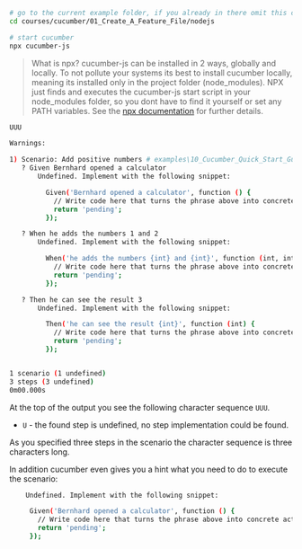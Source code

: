 
````bash
# go to the current example folder, if you already in there omit this command
cd courses/cucumber/01_Create_A_Feature_File/nodejs

# start cucumber
npx cucumber-js
````

> What is npx?
> cucumber-js can be installed in 2 ways, globally and locally. To not pollute your systems its best to install
> cucumber locally, meaning its installed only in the project folder (node_modules). NPX just finds and executes
> the cucumber-js start script in your node_modules folder, so you dont have to find it yourself or set any PATH variables.
> See the [npx documentation](https://www.npmjs.com/package/npx) for further details.

```bash
UUU

Warnings:

1) Scenario: Add positive numbers # examples\10_Cucumber_Quick_Start_Guide\01_Create_A_Feature_File\nodejs\features\add_numbers.feature:5
   ? Given Bernhard opened a calculator
       Undefined. Implement with the following snippet:

         Given('Bernhard opened a calculator', function () {
           // Write code here that turns the phrase above into concrete actions
           return 'pending';
         });

   ? When he adds the numbers 1 and 2
       Undefined. Implement with the following snippet:

         When('he adds the numbers {int} and {int}', function (int, int2) {
           // Write code here that turns the phrase above into concrete actions
           return 'pending';
         });

   ? Then he can see the result 3
       Undefined. Implement with the following snippet:

         Then('he can see the result {int}', function (int) {
           // Write code here that turns the phrase above into concrete actions
           return 'pending';
         });


1 scenario (1 undefined)
3 steps (3 undefined)
0m00.000s
```

At the top of the output you see the following character sequence `UUU`.

* `U` - the found step is undefined, no step implementation could be found.

As you specified three steps in the scenario the character sequence is three characters long.

In addition cucumber even gives you a hint what you need to do to execute the scenario:

````bash
    Undefined. Implement with the following snippet:

     Given('Bernhard opened a calculator', function () {
       // Write code here that turns the phrase above into concrete actions
       return 'pending';
     });
````